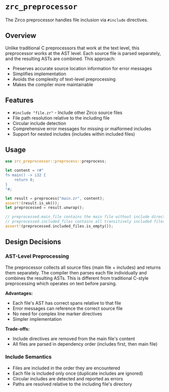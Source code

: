 # `zrc_preprocessor`

The Zirco preprocessor handles file inclusion via `#include` directives.

## Overview

Unlike traditional C preprocessors that work at the text level, this preprocessor
works at the AST level. Each source file is parsed separately, and the resulting
ASTs are combined. This approach:

- Preserves accurate source location information for error messages
- Simplifies implementation
- Avoids the complexity of text-level preprocessing
- Makes the compiler more maintainable

## Features

- `#include "file.zr"` - Include other Zirco source files
- File path resolution relative to the including file
- Circular include detection
- Comprehensive error messages for missing or malformed includes
- Support for nested includes (includes within included files)

## Usage

```rust
use zrc_preprocessor::preprocess::preprocess;

let content = r#"
fn main() -> i32 {
    return 0;
}
"#;

let result = preprocess("main.zr", content);
assert!(result.is_ok());
let preprocessed = result.unwrap();

// preprocessed.main_file contains the main file without include directives
// preprocessed.included_files contains all transitively included files
assert!(preprocessed.included_files.is_empty());
```

## Design Decisions

### AST-Level Preprocessing

The preprocessor collects all source files (main file + includes) and returns
them separately. The compiler then parses each file individually and combines
the resulting ASTs. This is different from traditional C-style preprocessing
which operates on text before parsing.

**Advantages:**
- Each file's AST has correct spans relative to that file
- Error messages can reference the correct source file
- No need for complex line marker directives
- Simpler implementation

**Trade-offs:**
- Include directives are removed from the main file's content
- All files are parsed in dependency order (includes first, then main file)

### Include Semantics

- Files are included in the order they are encountered
- Each file is included only once (duplicate includes are ignored)
- Circular includes are detected and reported as errors
- Paths are resolved relative to the including file's directory


